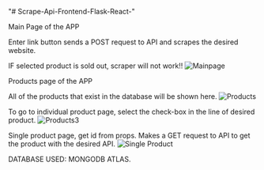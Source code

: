 "# Scrape-Api-Frontend-Flask-React-" 

Main Page of the APP

Enter link button sends a POST request to API and scrapes the desired website.

IF selected product is sold out, scraper will not work!!
![Mainpage](https://user-images.githubusercontent.com/58267437/130331914-f077e56e-e523-4701-930a-cc5c076764c2.png)

Products page of the APP

All of the products that exist in the database will be shown here.
![Products](https://user-images.githubusercontent.com/58267437/130331970-ce71a337-6009-4d12-970f-f0f4f60e4cf9.png)

To go to individual product page, select the check-box in the line of desired product.
![Products3](https://user-images.githubusercontent.com/58267437/130332294-c235287d-a1b4-4f28-ad4b-89c08185b199.png)


Single product page, get id from props. Makes a GET request to API to get the product with the desired API.
![Single Product](https://user-images.githubusercontent.com/58267437/130332376-506a352f-91d4-4a3e-a01e-6d680fe15a27.png)


DATABASE USED: MONGODB ATLAS.

